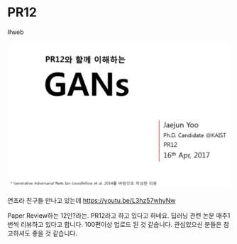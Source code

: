 # PR12
#web

![](PR12/2019-01-09_01-25-48.png)

연초라 친구들 만나고 있는데
https://youtu.be/L3hz57whyNw

Paper Review하는 12인?라는. PR12라고 하고 있다고 하네요.
딥러닝 관련 논문 매주1번씩 리뷰하고 있다고 합니다. 100편이상 업로드 된 것 같습니다. 관심있으신 분들은 참고하셔도 좋을 것 같습니다.
